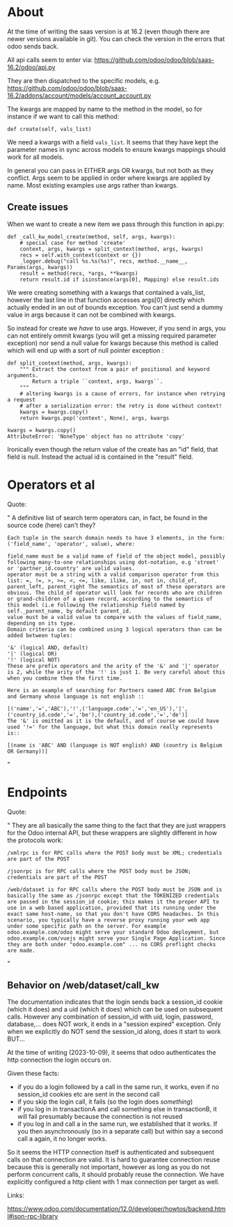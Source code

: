 # About

At the time of writing the saas version is at 16.2 (even though there are newer versions available in git).
You can check the version in the errors that odoo sends back.

All api calls seem to enter via: https://github.com/odoo/odoo/blob/saas-16.2/odoo/api.py

They are then dispatched to the specific models, e.g. https://github.com/odoo/odoo/blob/saas-16.2/addons/account/models/account_account.py

The kwargs are mapped by name to the method in the model, so for instance if we want to call this method:

```
def create(self, vals_list)
```

We need a kwargs with a field ``vals_list``. It seems that they have kept the parameter names in sync across models to ensure kwargs mappings should work for all models.

In general you can pass in EITHER args OR kwargs, but not both as they conflict. Args seem to be applied in order where kwargs are applied by name.
Most existing examples use args rather than kwargs.

## Create issues

When we want to create a new item we pass through this function in api.py:

```
def _call_kw_model_create(method, self, args, kwargs):
	# special case for method 'create'
	context, args, kwargs = split_context(method, args, kwargs)
	recs = self.with_context(context or {})
	_logger.debug("call %s.%s(%s)", recs, method.__name__, Params(args, kwargs))
	result = method(recs, *args, **kwargs)
	return result.id if isinstance(args[0], Mapping) else result.ids
```

We were creating something with a kwargs that contained a vals_list, however the last line in that function accesses args[0] directly which actually ended in an out of bounds exception.
You can't just send a dummy value in args because it can not be combined with kwargs.

So instead for create we _have_ to use args. However, if you send in args, you can not entirely ommit kwargs (you will get a missing required parameter exception) nor send a null value for kwargs because this method is called which will end up with a sort of null pointer exception :

```
def split_context(method, args, kwargs):
	""" Extract the context from a pair of positional and keyword arguments.
		Return a triple ``context, args, kwargs``.
	"""
	# altering kwargs is a cause of errors, for instance when retrying a request
	# after a serialization error: the retry is done without context!
	kwargs = kwargs.copy()
	return kwargs.pop('context', None), args, kwargs
```

```
kwargs = kwargs.copy()
AttributeError: 'NoneType' object has no attribute 'copy'
```

Ironically even though the return value of the create has an "id" field, that field is null. Instead the actual id is contained in the "result" field.

# Operators et al

Quote:

"
	A definitive list of search term operators can, in fact, be found in the source code (here) can't they?
	
	Each tuple in the search domain needs to have 3 elements, in the form: ('field_name', 'operator', value), where:
	
	field_name must be a valid name of field of the object model, possibly following many-to-one relationships using dot-notation, e.g 'street' or 'partner_id.country' are valid values.
	operator must be a string with a valid comparison operator from this list: =, !=, >, >=, <, <=, like, ilike, in, not in, child_of, parent_left, parent_right The semantics of most of these operators are obvious. The child_of operator will look for records who are children or grand-children of a given record, according to the semantics of this model (i.e following the relationship field named by self._parent_name, by default parent_id.
	value must be a valid value to compare with the values of field_name, depending on its type.
	Domain criteria can be combined using 3 logical operators than can be added between tuples:
	
	'&' (logical AND, default)
	'|' (logical OR)
	'!' (logical NOT)
	These are prefix operators and the arity of the '&' and '|' operator is 2, while the arity of the '!' is just 1. Be very careful about this when you combine them the first time.
	
	Here is an example of searching for Partners named ABC from Belgium and Germany whose language is not english ::
	
	[('name','=','ABC'),'!',('language.code','=','en_US'),'|',
	('country_id.code','=','be'),('country_id.code','=','de')]
	The '&' is omitted as it is the default, and of course we could have used '!=' for the language, but what this domain really represents is::
	
	[(name is 'ABC' AND (language is NOT english) AND (country is Belgium OR Germany))]
"

# Endpoints

Quote:

"
	They are all basically the same thing to the fact that they are just wrappers for the Odoo internal API, but these wrappers are slightly different in how the protocols work:

	/xmlrpc is for RPC calls where the POST body must be XML; credentials are part of the POST

	/jsonrpc is for RPC calls where the POST body must be JSON; credentials are part of the POST

	/web/dataset is for RPC calls where the POST body must be JSON and is basically the same as /jsonrpc except that the TOKENIZED credentials are passed in the session_id cookie; this makes it the proper API to use in a web based application, provided that its running under the exact same host-name, so that you don't have CORS headaches. In this scenario, you typically have a reverse proxy running your web app under some specific path on the server. For example odoo.example.com/odoo might serve your standard Odoo deployment, but odoo.example.com/vuejs might serve your Single Page Application. Since they are both under "odoo.example.com" ... no CORS preflight checks are made.
"



## Behavior on /web/dataset/call_kw


The documentation indicates that the login sends back a session_id cookie (which it does) and a uid (which it does) which can be used on subsequent calls.
However any combination of session_id with uid, login, password, database,... does NOT work, it ends in a "session expired" exception.
Only when we explicitly do NOT send the session_id along, does it start to work BUT...

At the time of writing (2023-10-09), it seems that odoo authenticates the http connection the login occurs on.

Given these facts:

- if you do a login followed by a call in the same run, it works, even if no session_id cookies etc are sent in the second call
- if you skip the login call, it fails (so the login does _something_)
- if you log in in transactionA and call something else in transactionB, it will fail presumably because the connection is not reused
- if you log in and call a in the same run, we established that it works. If you then asynchronously (so in a separate call) but within say a second call a again, it no longer works.

So it seems the HTTP connection itself is authenticated and subsequent calls on that connection are valid.
It is hard to guarantee connection reuse because this is generally not important, however as long as you do not perform concurrent calls, it should probably reuse the connection.
We have explicitly configured a http client with 1 max connection per target as well.






Links:

https://www.odoo.com/documentation/12.0/developer/howtos/backend.html#json-rpc-library
